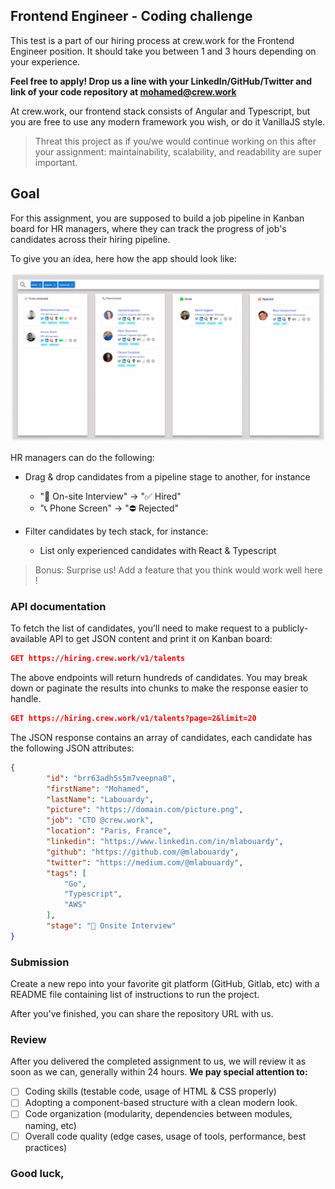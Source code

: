 ## Frontend Engineer - Coding challenge

This test is a part of our hiring process at crew.work for the Frontend Engineer position. It should take you between 1 and 3 hours depending on your experience.

**Feel free to apply! Drop us a line with your LinkedIn/GitHub/Twitter and link of your code repository at [mohamed@crew.work](mailto:mohamed@crew.work)**

At crew.work, our frontend stack consists of Angular and Typescript, but you are free to use any modern framework you wish, or do it VanillaJS style. 

> Threat this project as if you/we would continue working on this after your assignment: maintainability, scalability, and readability are super important.

## Goal

For this assignment, you are supposed to build a job pipeline in Kanban board for HR managers, where they can track the progress of job's candidates across their hiring pipeline.

To give you an idea, here how the app should look like:

![Mokckup](mockup.png)

HR managers can do the following:

- Drag & drop candidates from a pipeline stage to another, for instance
    - "🏁 On-site Interview" → "✅ Hired"
    - "📞 Phone Screen" → "⛔ Rejected"
   
- Filter candidates by tech stack, for instance:
    - List only experienced candidates with React & Typescript

>  Bonus: Surprise us! Add a feature that you think would work well here !

### API documentation

To fetch the list of candidates, you’ll need to make request to a publicly-available API to get JSON content and print it on Kanban board:

```json
GET https://hiring.crew.work/v1/talents
```

The above endpoints will return hundreds of candidates. You may break down or paginate the results into chunks to make the response easier to handle.

```json
GET https://hiring.crew.work/v1/talents?page=2&limit=20
```

The JSON response contains an array of candidates, each candidate has the following JSON attributes:

```json
{
        "id": "brr63adh5s5m7veepna0",
        "firstName": "Mohamed",
        "lastName": "Labouardy",
        "picture": "https://domain.com/picture.png",
        "job": "CTO @crew.work",
        "location": "Paris, France",
        "linkedin": "https://www.linkedin.com/in/mlabouardy",
        "github": "https://github.com/@mlabouardy",
        "twitter": "https://medium.com/@mlabouardy",
        "tags": [
            "Go",
            "Typescript",
            "AWS"
        ],
        "stage": "🤝 Onsite Interview"
}
```

### Submission

Create a new repo into your favorite git platform (GitHub, Gitlab, etc) with a README file containing list of instructions to run the project.

After you've finished, you can share the repository URL with us.

### Review

After you delivered the completed assignment to us, we will review it as soon as we can, generally within 24 hours. **We pay special attention to:**

- [ ] Coding skills (testable code, usage of HTML & CSS properly)
- [ ] Adopting a component-based structure with a clean modern look.
- [ ] Code organization (modularity, dependencies between modules, naming, etc)
- [ ] Overall code quality (edge cases, usage of tools, performance, best practices)

### Good luck,
